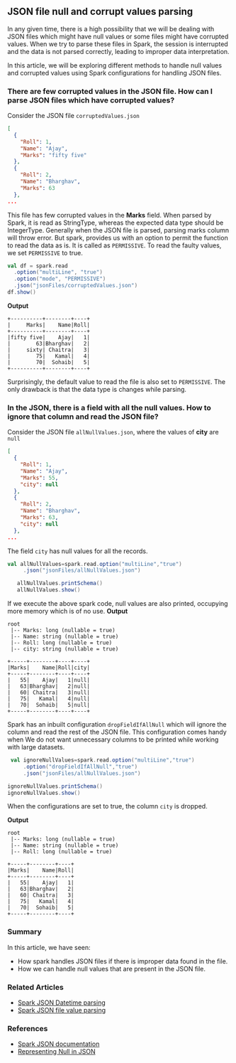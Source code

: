 ## JSON file null and corrupt values parsing

In any given time, there is a high possibility that we will be dealing with JSON files which might have null values or some files might have corrupted values.
When we try to parse these files in Spark, the session is interrupted and the data is not parsed correctly, leading to improper data interpretation.

In this article, we will be exploring different methods to handle null values and corrupted values using Spark configurations for handling JSON files.

### There are few corrupted values in the JSON file. How can I parse JSON files which have corrupted values?
Consider the JSON file `corruptedValues.json`
```json
[
  {
    "Roll": 1,
    "Name": "Ajay",
    "Marks": "fifty five"
  },
  {
    "Roll": 2,
    "Name": "Bharghav",
    "Marks": 63
  },
...
```
This file has few corrupted values in the **Marks** field. When parsed by Spark, it is read as StringType, whereas the expected data type should be IntegerType.
Generally when the JSON file is parsed, parsing marks column will throw error. But spark, provides us with an option to permit the function to read the data as is.
It is called as `PERMISSIVE`. To read the faulty values, we set `PERMISSIVE` to true.
```scala
val df = spark.read
  .option("multiLine", "true")
  .option("mode", "PERMISSIVE")
  .json("jsonFiles/corruptedValues.json")
df.show()
```
**Output**
```text 
+----------+--------+----+
|     Marks|    Name|Roll|
+----------+--------+----+
|fifty five|    Ajay|   1|
|        63|Bharghav|   2|
|     sixty| Chaitra|   3|
|        75|   Kamal|   4|
|        70|  Sohaib|   5|
+----------+--------+----+
```
Surprisingly, the default value to read the file is also set to `PERMISSIVE`. The only drawback is that the data type is changes while parsing.

### In the JSON, there is a field with all the null values. How to ignore that column and read the JSON file?
Consider the JSON file `allNullValues.json`, where the values of **city** are `null`
```json
[
  {
    "Roll": 1,
    "Name": "Ajay",
    "Marks": 55,
    "city": null
  },
  {
    "Roll": 2,
    "Name": "Bharghav",
    "Marks": 63,
    "city": null
  },
...
```
The field `city` has null values for all the records.
```scala
val allNullValues=spark.read.option("multiLine","true")
     .json("jsonFiles/allNullValues.json")

   allNullValues.printSchema()
   allNullValues.show()
```
If we execute the above spark code, null values are also printed, occupying more memory which is of no use.
**Output**
```text
root
 |-- Marks: long (nullable = true)
 |-- Name: string (nullable = true)
 |-- Roll: long (nullable = true)
 |-- city: string (nullable = true)

+-----+--------+----+----+
|Marks|    Name|Roll|city|
+-----+--------+----+----+
|   55|    Ajay|   1|null|
|   63|Bharghav|   2|null|
|   60| Chaitra|   3|null|
|   75|   Kamal|   4|null|
|   70|  Sohaib|   5|null|
+-----+--------+----+----+
```

Spark has an inbuilt configuration `dropFieldIfAllNull` which will ignore the column and read the rest of the JSON file. This configuration comes handy when We do not want unnecessary columns to be printed while working with large datasets.
```scala
 val ignoreNullValues=spark.read.option("multiLine","true")
     .option("dropFieldIfAllNull","true")
     .json("jsonFiles/allNullValues.json")

ignoreNullValues.printSchema()
ignoreNullValues.show()
```

When the configurations are set to true, the column `city` is dropped.

**Output**
```text
root
 |-- Marks: long (nullable = true)
 |-- Name: string (nullable = true)
 |-- Roll: long (nullable = true)
 
+-----+--------+----+
|Marks|    Name|Roll|
+-----+--------+----+
|   55|    Ajay|   1|
|   63|Bharghav|   2|
|   60| Chaitra|   3|
|   75|   Kamal|   4|
|   70|  Sohaib|   5|
+-----+--------+----+
```

### Summary
In this article, we have seen:
- How spark handles JSON files if there is improper data found in the file.
- How we can handle null values that are present in the JSON file.

### Related Articles
- [Spark JSON Datetime parsing](@/docs/spark/spark-json-datetime-parsing.md)
- [Spark JSON file value parsing](@/docs/spark/spark-json-file-value-parsing.md)

### References 
- [Spark JSON documentation](https://spark.apache.org/docs/3.5.4/sql-data-sources-json.html)
- [Representing Null in JSON](https://stackoverflow.com/questions/21120999/representing-null-in-json)
